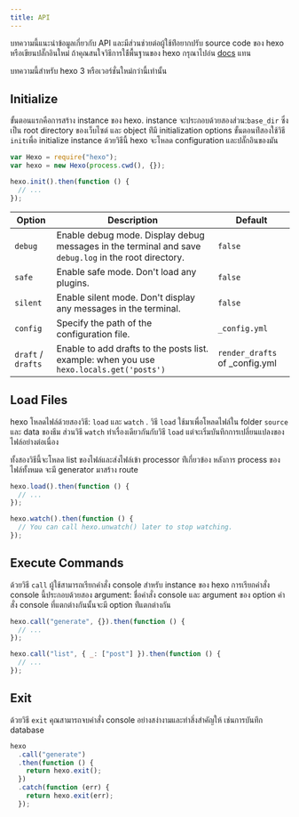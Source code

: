 ```yaml
---
title: API
---
```


บทความนี้แนะนำข้อมูลเกี่ยวกับ API และมีส่วนช่วยต่อผู้ใช้ท่ีอยากปรับ source code ของ hexo หรือเขียนปลั๊กอินใหม่ ถ้าคุณสนใจวิธีการใช้้พื้นฐานของ hexo กรุณาไปอ่น [docs](../docs) แทน

บทความนี้สำหรับ hexo 3 หรือเวอร์ชั่นใหม่กว่านี้เท่านั้น

## Initialize

ขั้นตอนแรกคือการสร้าง instance ของ hexo. instance
จะประกอบด้วยสองส่วน:`base_dir` ซึ่งเป็น root directory ของเว็บไซต์ และ object ท่ีมี initialization options ขั้นตอนท่ีสองใช้วิธี `init`เพื่อ initialize instance ด้วยวิธีนี้ hexo จะโหลด configuration และปลั๊กอินของมัน

```js
var Hexo = require("hexo");
var hexo = new Hexo(process.cwd(), {});

hexo.init().then(function () {
  // ...
});
```

| Option             | Description                                                                                           | Default                         |
| ------------------ | ----------------------------------------------------------------------------------------------------- | ------------------------------- |
| `debug`            | Enable debug mode. Display debug messages in the terminal and save `debug.log` in the root directory. | `false`                         |
| `safe`             | Enable safe mode. Don't load any plugins.                                                             | `false`                         |
| `silent`           | Enable silent mode. Don't display any messages in the terminal.                                       | `false`                         |
| `config`           | Specify the path of the configuration file.                                                           | `_config.yml`                   |
| `draft` / `drafts` | Enable to add drafts to the posts list.<br> example: when you use `hexo.locals.get('posts')`          | `render_drafts` of \_config.yml |

## Load Files

hexo โหลดไฟล์ด้วยสองวิธี: `load` และ `watch` . วิธี `load` ใช้มาเพื่อโหลดไฟล์ใน folder `source` และ data ของธีม ส่วนวิธี `watch` ทำเรื่องเดียวกันกับวิธี `load` แต่จะเริ่มบันทึกการเปลี่ยนแปลงของไฟล์อย่างต่อเนื่อง

ทั้งสองวิธีนี้จะโหลด list ของไฟล์และส่งไฟล์เข้า processor ท่ีเกี่ยวข้อง หลังการ process ของไฟล์ทั้งหมด จะมี generator มาสร้าง route

```js
hexo.load().then(function () {
  // ...
});

hexo.watch().then(function () {
  // You can call hexo.unwatch() later to stop watching.
});
```

## Execute Commands

ด้วยวิธี `call` ผู้ใช้สามารถเรียกคำสั่ง console สำหรับ instance ของ hexo การเรียกคำสั่ง console นี้ประกอบด้วยสอง argument: ชื่อคำสั่ง console และ argument ของ option คำสั่ง console ที่แตกต่างกันนั้นจะมี option ท่ีแตกต่างกัน

```js
hexo.call("generate", {}).then(function () {
  // ...
});
```

```js
hexo.call("list", { _: ["post"] }).then(function () {
  // ...
});
```

## Exit

ด้วยวิธี `exit` คุณสามารถจบคำสั่ง console อย่างสง่างามและทำสิ่งสำคัญให้ เช่นการบันทึก database

```js
hexo
  .call("generate")
  .then(function () {
    return hexo.exit();
  })
  .catch(function (err) {
    return hexo.exit(err);
  });
```
